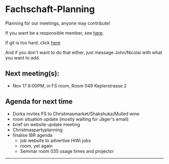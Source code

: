 # Fachschaft-Planning

Planning for our meetings, anyone may contribute!

If you want be a responsible member,  see [here](contributing.md).

If git is too hard, click [here](https://github.com/fs-linguistics/Fachschaft-Planning/issues/new/choose) 

And if you don't want to do that either, just message John/Nicolai with what you want to add. 

## Next meeting(s):

- Nov 17 6:00PM, in FS room, Room 049 Keplerstrasse 2 

## Agenda for next time

- Dorka invites FS to Christmasmarket/Shakshuka/Mulled wine 
- room situation update (mostly waiting for Jäger's email)
- brief on website update meeting
- Christmaspartyplanning
- finalise IBR agenda
	- job website to advertise HiWi jobs
	- room, yet again
	- Seminar room 035 usage times and projector	
---
